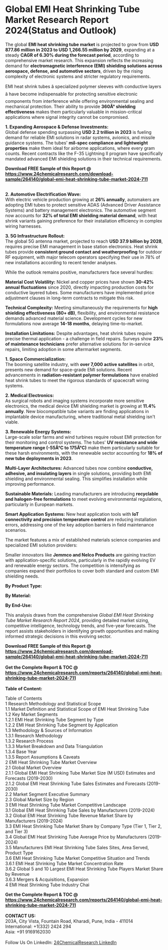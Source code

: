 <h1>Global EMI Heat Shrinking Tube Market Research Report 2024(Status and Outlook)</h1><p>The global <strong>EMI heat shrinking tube market</strong> is projected to grow from <strong>USD 877.86 million in 2023 to USD 1,266.55 million by 2029</strong>, expanding at a steady <strong>CAGR of 6.30% during the forecast period</strong>, according to comprehensive market research. This expansion reflects the increasing demand for <strong>electromagnetic interference (EMI) shielding solutions across aerospace, defense, and automotive sectors</strong>, driven by the rising complexity of electronic systems and stricter regulatory requirements.</p><p>EMI heat shrink tubes â specialized polymer sleeves with conductive layers â have become indispensable for protecting sensitive electronic components from interference while offering environmental sealing and mechanical protection. Their ability to provide <strong>360Â° shielding effectiveness</strong> makes them particularly valuable in mission-critical applications where signal integrity cannot be compromised.</p><p><strong>1. Expanding Aerospace &amp; Defense Investments:</strong><br>
Global defense spending surpassing <strong>USD 2.2 trillion in 2023</strong> is fueling demand for reliable EMI solutions in radar systems, avionics, and missile guidance systems. The tubes' <strong>mil-spec compliance and lightweight properties</strong> make them ideal for airborne applications, where every gram counts. Recent contracts like the F-35 Lightning II program have specifically mandated advanced EMI shielding solutions in their technical requirements.</p><div><b>Download FREE Sample of this Report @ 
            <a href="https://www.24chemicalresearch.com/download-sample/264140/global-emi-heat-shrinking-tube-market-2024-711">
            https://www.24chemicalresearch.com/download-sample/264140/global-emi-heat-shrinking-tube-market-2024-711</a></b></div><br><p><strong>2. Automotive Electrification Wave:</strong><br>
With electric vehicle production growing at <strong>26% annually</strong>, automakers are adopting EMI tubes to protect sensitive ADAS (Advanced Driver Assistance Systems) and battery management electronics. The automotive segment now accounts for <strong>32% of total EMI shielding material demand</strong>, with heat shrink variants gaining preference for their installation efficiency in complex wiring harnesses.</p><p><strong>3. 5G Infrastructure Rollout:</strong><br>
The global 5G antenna market, projected to reach <strong>USD 37.9 billion by 2028</strong>, requires precise EMI management in base station electronics. Heat shrink tubes provide <strong>consistent ground contact and weatherproofing</strong> for outdoor RF equipment, with major telecom operators specifying their use in 78% of new installations according to recent tender analyses.</p><p>While the outlook remains positive, manufacturers face several hurdles:</p><p><strong>Material Cost Volatility:</strong> Nickel and copper prices have shown <strong>30-42% annual fluctuations</strong> since 2020, directly impacting production costs for conductive layered tubes. Some manufacturers have implemented price adjustment clauses in long-term contracts to mitigate this risk.</p><p><strong>Technical Complexity:</strong> Meeting simultaneously the requirements for <strong>high shielding effectiveness (80+ dB)</strong>, flexibility, and environmental resistance demands advanced material science. Development cycles for new formulations now average <strong>14-18 months</strong>, delaying time-to-market.</p><p><strong>Installation Limitations:</strong> Despite advantages, heat shrink tubes require precise thermal application - a challenge in field repairs. Surveys show <strong>23% of maintenance technicians</strong> prefer alternative solutions for in-service repairs, limiting adoption in some aftermarket segments.</p><p><strong>1. Space Commercialization:</strong><br>
The booming satellite industry, with <strong>over 7,000 active satellites</strong> in orbit, presents new demand for space-grade EMI solutions. Recent advancements in <strong>radiation-resistant polymer formulations</strong> have enabled heat shrink tubes to meet the rigorous standards of spacecraft wiring systems.</p><p><strong>2. Medical Electronics:</strong><br>
As surgical robots and imaging systems incorporate more sensitive electronics, the medical device EMI shielding market is growing at <strong>11.4% annually</strong>. New biocompatible tube variants are finding applications in implantable device manufacturing, where traditional metal shielding isn't viable.</p><p><strong>3. Renewable Energy Systems:</strong><br>
Large-scale solar farms and wind turbines require robust EMI protection for their monitoring and control systems. The tubes' <strong>UV resistance and wide temperature range (-55Â°C to 175Â°C)</strong> make them particularly suitable for these harsh environments, with the renewable sector accounting for <strong>18% of new tube deployments in 2023</strong>.</p><p><strong>Multi-Layer Architectures:</strong> Advanced tubes now combine <strong>conductive, adhesive, and insulating layers</strong> in single solutions, providing both EMI shielding and environmental sealing. This simplifies installation while improving performance.</p><p><strong>Sustainable Materials:</strong> Leading manufacturers are introducing <strong>recyclable and halogen-free formulations</strong> to meet evolving environmental regulations, particularly in European markets.</p><p><strong>Smart Application Systems:</strong> New heat application tools with <strong>IoT connectivity and precision temperature control</strong> are reducing installation errors, addressing one of the key adoption barriers in field maintenance scenarios.</p><p>The market features a mix of established materials science companies and specialized EMI solution providers:</p><p>Smaller innovators like <strong>Jemmco and Nelco Products</strong> are gaining traction with application-specific solutions, particularly in the rapidly evolving EV and renewable energy sectors. The competition is intensifying as companies expand their portfolios to cover both standard and custom EMI shielding needs.</p><p><strong>By Product Type:</strong></p><p><strong>By Material:</strong></p><p><strong>By End-Use:</strong></p><p>This analysis draws from the comprehensive <em>Global EMI Heat Shrinking Tube Market Research Report 2024</em>, providing detailed market sizing, competitive intelligence, technology trends, and five-year forecasts. The report assists stakeholders in identifying growth opportunities and making informed strategic decisions in this evolving sector.</p><div><b>Download FREE Sample of this Report @ 
            <a href="https://www.24chemicalresearch.com/download-sample/264140/global-emi-heat-shrinking-tube-market-2024-711">
            https://www.24chemicalresearch.com/download-sample/264140/global-emi-heat-shrinking-tube-market-2024-711</a></b></div><br><div><b>Get the Complete Report & TOC @ 
            <a href="https://www.24chemicalresearch.com/reports/264140/global-emi-heat-shrinking-tube-market-2024-711">
            https://www.24chemicalresearch.com/reports/264140/global-emi-heat-shrinking-tube-market-2024-711</a></b></div><br>
            <b>Table of Content:</b><p>Table of Contents<br />
1 Research Methodology and Statistical Scope<br />
1.1 Market Definition and Statistical Scope of EMI Heat Shrinking Tube<br />
1.2 Key Market Segments<br />
1.2.1 EMI Heat Shrinking Tube Segment by Type<br />
1.2.2 EMI Heat Shrinking Tube Segment by Application<br />
1.3 Methodology & Sources of Information<br />
1.3.1 Research Methodology<br />
1.3.2 Research Process<br />
1.3.3 Market Breakdown and Data Triangulation<br />
1.3.4 Base Year<br />
1.3.5 Report Assumptions & Caveats<br />
2 EMI Heat Shrinking Tube Market Overview<br />
2.1 Global Market Overview<br />
2.1.1 Global EMI Heat Shrinking Tube Market Size (M USD) Estimates and Forecasts (2019-2030)<br />
2.1.2 Global EMI Heat Shrinking Tube Sales Estimates and Forecasts (2019-2030)<br />
2.2 Market Segment Executive Summary<br />
2.3 Global Market Size by Region<br />
3 EMI Heat Shrinking Tube Market Competitive Landscape<br />
3.1 Global EMI Heat Shrinking Tube Sales by Manufacturers (2019-2024)<br />
3.2 Global EMI Heat Shrinking Tube Revenue Market Share by Manufacturers (2019-2024)<br />
3.3 EMI Heat Shrinking Tube Market Share by Company Type (Tier 1, Tier 2, and Tier 3)<br />
3.4 Global EMI Heat Shrinking Tube Average Price by Manufacturers (2019-2024)<br />
3.5 Manufacturers EMI Heat Shrinking Tube Sales Sites, Area Served, Product Type<br />
3.6 EMI Heat Shrinking Tube Market Competitive Situation and Trends<br />
3.6.1 EMI Heat Shrinking Tube Market Concentration Rate<br />
3.6.2 Global 5 and 10 Largest EMI Heat Shrinking Tube Players Market Share by Revenue<br />
3.6.3 Mergers & Acquisitions, Expansion<br />
4 EMI Heat Shrinking Tube Industry Chai</p><div><b>Get the Complete Report & TOC @ 
            <a href="https://www.24chemicalresearch.com/reports/264140/global-emi-heat-shrinking-tube-market-2024-711">
            https://www.24chemicalresearch.com/reports/264140/global-emi-heat-shrinking-tube-market-2024-711</a></b></div><br><b>CONTACT US:</b><br>
            203A, City Vista, Fountain Road, Kharadi, Pune, India - 411014<br>
            International: +1(332) 2424 294<br>
            Asia: +91 9169162030 <br><br>
            Follow Us On LinkedIn: <a href="https://www.linkedin.com/company/24chemicalresearch/">24ChemicalResearch LinkedIn</a>